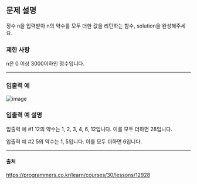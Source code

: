 ## 문제 설명
정수 n을 입력받아 n의 약수를 모두 더한 값을 리턴하는 함수, solution을 완성해주세요.

### 제한 사항
n은 0 이상 3000이하인 정수입니다.


***
### 입출력 예
![image](https://user-images.githubusercontent.com/76280200/147818500-0690d734-3eba-4924-ad46-99c270601c1e.png)
### 입출력 예 설명
입출력 예 #1
12의 약수는 1, 2, 3, 4, 6, 12입니다. 이를 모두 더하면 28입니다.

입출력 예 #2
5의 약수는 1, 5입니다. 이를 모두 더하면 6입니다.
***
#### 출처
<https://programmers.co.kr/learn/courses/30/lessons/12928>
